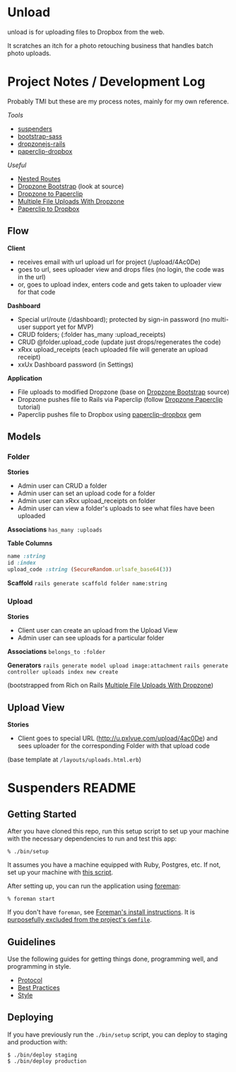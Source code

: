 # Unload

unload is for uploading files to Dropbox from the web.

It scratches an itch for a photo retouching business that handles batch photo uploads.

# Project Notes / Development Log

Probably TMI but these are my process notes, mainly for my own reference.

*Tools*
- [suspenders](https://github.com/thoughtbot/suspenders)
- [bootstrap-sass](https://github.com/twbs/bootstrap-sass)
- [dropzonejs-rails](https://github.com/ncuesta/dropzonejs-rails)
- [paperclip-dropbox](https://github.com/janko-m/paperclip-dropbox)

*Useful*
- [Nested Routes](https://gist.github.com/jhjguxin/3074080)
- [Dropzone Bootstrap](http://www.dropzonejs.com/bootstrap.html) (look at source)
- [Dropzone to Paperclip](https://gist.github.com/Joseph-N/a57bd165ec4860fce10d)
- [Multiple File Uploads With Dropzone](https://richonrails.com/articles/multiple-file-uploads-with-dropzone)
- [Paperclip to Dropbox](https://github.com/janko-m/paperclip-dropbox)

## Flow

**Client**
- receives email with url upload url for project (/upload/4Ac0De)
- goes to url, sees uploader view and drops files (no login, the code was in the url)
- or, goes to upload index, enters code and gets taken to uploader view for that code

**Dashboard**
- Special url/route (/dashboard); protected by sign-in password (no multi-user support yet for MVP)
- CRUD folders; (:folder has_many :upload_receipts)
- CRUD @folder.upload_code (update just drops/regenerates the code)
- xRxx upload_receipts (each uploaded file will generate an upload receipt)
- xxUx Dashboard password (in Settings)

**Application**
- File uploads to modified Dropzone (base on [Dropzone Bootstrap](view-source:www.dropzonejs.com/bootstrap.html) source)
- Dropzone pushes file to Rails via Paperclip (follow [Dropzone Paperclip](https://gist.github.com/Joseph-N/a57bd165ec4860fce10d) tutorial)
- Paperclip pushes file to Dropbox using [paperclip-dropbox](https://github.com/janko-m/paperclip-dropbox) gem

## Models

### Folder

**Stories** 
- Admin user can CRUD a folder
- Admin user can set an upload code for a folder
- Admin user can xRxx upload_receipts on folder
- Admin user can view a folder's uploads to see what files have been uploaded

**Associations**
`has_many :uploads`

**Table Columns**
```ruby
name :string
id :index
upload_code :string (SecureRandom.urlsafe_base64(3))
```

**Scaffold**
`rails generate scaffold folder name:string`

### Upload

**Stories**
- Client user can create an upload from the Upload View
- Admin user can see uploads for a particular folder

**Associations**
`belongs_to :folder`

**Generators**
`rails generate model upload image:attachment`
`rails generate controller uploads index new create`

(bootstrapped from Rich on Rails [Multiple File Uploads With Dropzone](https://richonrails.com/articles/multiple-file-uploads-with-dropzone))

## Upload View

**Stories**
- Client goes to special URL (http://u.pxlvue.com/upload/4ac0De) and sees uploader for the corresponding Folder with that upload code

(base template at `/layouts/uploads.html.erb`)


# Suspenders README

## Getting Started

After you have cloned this repo, run this setup script to set up your machine
with the necessary dependencies to run and test this app:

    % ./bin/setup

It assumes you have a machine equipped with Ruby, Postgres, etc. If not, set up
your machine with [this script].

[this script]: https://github.com/thoughtbot/laptop

After setting up, you can run the application using [foreman]:

    % foreman start

If you don't have `foreman`, see [Foreman's install instructions][foreman]. It
is [purposefully excluded from the project's `Gemfile`][exclude].

[foreman]: https://github.com/ddollar/foreman
[exclude]: https://github.com/ddollar/foreman/pull/437#issuecomment-41110407

## Guidelines

Use the following guides for getting things done, programming well, and
programming in style.

* [Protocol](http://github.com/thoughtbot/guides/blob/master/protocol)
* [Best Practices](http://github.com/thoughtbot/guides/blob/master/best-practices)
* [Style](http://github.com/thoughtbot/guides/blob/master/style)

## Deploying

If you have previously run the `./bin/setup` script,
you can deploy to staging and production with:

    $ ./bin/deploy staging
    $ ./bin/deploy production
